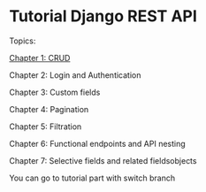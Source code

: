 # Tutorial Django REST API

Topics:

[Chapter 1: CRUD](https://github.com/skivel/Tutorial_Django_REST_API/tree/Part_1_CRUD)

Chapter 2: Login and Authentication

Chapter 3: Custom fields

Chapter 4: Pagination

Chapter 5: Filtration

Chapter 6: Functional endpoints and API nesting

Chapter 7: Selective fields and related fieldsobjects


You can go to tutorial part with switch branch
